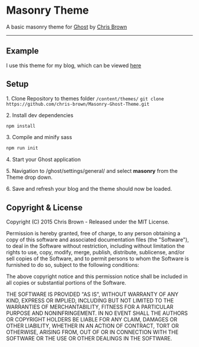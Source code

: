 # Masonry Theme

A basic masonry theme for [Ghost](https://ghost.org) by [Chris Brown](https://github.com/chris-brown)

---

## Example

I use this theme for my blog, which can be viewed [here](http://blog.zirafon.org)

## Setup

1\. Clone Repository to themes folder ``` /content/themes/ ```
``` git clone https://github.com/chris-brown/Masonry-Ghost-Theme.git ```

2\. Install dev dependencies
```javascript
npm install
```

3\. Compile and minify sass
```javascript
npm run init
```

4\. Start your Ghost application

5\. Navigation to /ghost/settings/general/ and select **masonry** from the Theme drop down.

6\. Save and refresh your blog and the theme should now be loaded.

## Copyright & License

Copyright (C) 2015 Chris Brown - Released under the MIT License.

Permission is hereby granted, free of charge, to any person obtaining a copy of this software and associated documentation files (the "Software"), to deal in the Software without restriction, including without limitation the rights to use, copy, modify, merge, publish, distribute, sublicense, and/or sell copies of the Software, and to permit persons to whom the Software is furnished to do so, subject to the following conditions:

The above copyright notice and this permission notice shall be included in all copies or substantial portions of the Software.

THE SOFTWARE IS PROVIDED "AS IS", WITHOUT WARRANTY OF ANY KIND, EXPRESS OR IMPLIED, INCLUDING BUT NOT LIMITED TO THE WARRANTIES OF MERCHANTABILITY, FITNESS FOR A PARTICULAR PURPOSE AND NONINFRINGEMENT. IN NO EVENT SHALL THE AUTHORS OR COPYRIGHT HOLDERS BE LIABLE FOR ANY CLAIM, DAMAGES OR OTHER LIABILITY, WHETHER IN AN ACTION OF CONTRACT, TORT OR OTHERWISE, ARISING FROM, OUT OF OR IN CONNECTION WITH THE SOFTWARE OR THE USE OR OTHER DEALINGS IN THE SOFTWARE.
